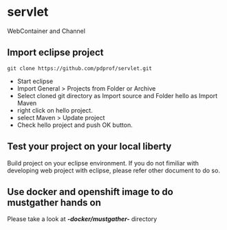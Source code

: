 # servlet
WebContainer and Channel 

## Import eclipse project

```
git clone https://github.com/pdprof/servlet.git
```

- Start eclipse
- Import General > Projects from Folder or Archive
- Select cloned git directory as Import source and Folder hello as Import Maven
- right click on hello project.
- select Maven > Update project
- Check hello project and push OK button.


## Test your project on your local liberty

Build project on your eclipse environment. If you do not fimiliar with developing web project with eclipse, please refer other document to do so.


## Use docker and openshift image to do mustgather hands on

Please take a look at ***-docker/mustgather-*** directory
